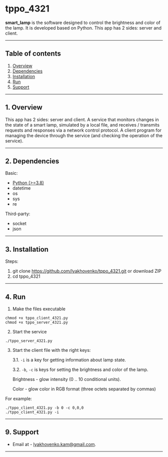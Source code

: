# tppo_4321
**smart_lamp** is the software designed to control the brightness and color of the lamp. It is developed based on Python. This app has 2 sides: server and client.

---

## Table of contents

1.  [ Overview ](#overview)
2.  [ Dependencies ](#dependencies)
3.  [ Installation ](#installation)
4.  [ Run ](#run)
5.  [ Support ](#support)


---

<a name="overview"></a>
## 1. Overview

This app has 2 sides: server and client. 
A service that monitors changes in the state of a smart lamp, simulated by a local file, and receives / transmits requests and responses via a network control protocol.
A client program for managing the device through the service (and checking the operation of the service).

---

<a name="dependencies"></a>
## 2. Dependencies

Basic:<br>
- [Python (>=3.8)](https://www.python.org/)
- datetime
- os
- sys
- re

Third-party:<br>

- socket
- json

---

<a name="installation"></a>
## 3. Installation

Steps:

1. git clone https://github.com/lyakhovenko/tppo_4321.git or download ZIP
2. cd tppo_4321

---

<a name="run"></a>
## 4. Run
1. Make the files executable
```
chmod +x tppo_client_4321.py
chmod +x tppo_server_4321.py
```
2. Start the service
```
./tppo_server_4321.py
```
3. Start the client file with the right keys:

    3.1. ```-i``` is a key for getting information about lamp state.
    
    3.2. ```-b```, ```-c``` is keys for setting the brightness and color of the lamp. 
      
      Brightness - glow intensity (0 .. 10 conditional units). 
      
      Color - glow color in RGB format (three octets separated by commas)

For example:
```
./tppo_client_4321.py -b 0 -c 0,0,0
./tppo_client_4321.py -i
```
---

<a name="support"></a>
## 9. Support

- Email at - lyakhovenko.kam@gmail.com.

---

